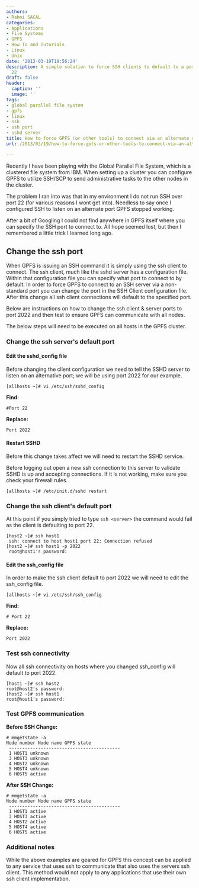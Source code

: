 ```yaml
---
authors:
- Rahmi SACAL
categories:
- Applications
- File Systems
- GPFS
- How To and Tutorials
- Linux
- Unix
date: '2013-03-19T19:56:24'
description: A simple solution to force SSH clients to default to a port other than
  22
draft: false
header:
  caption: ''
  image: ''
tags:
- global parallel file system
- gpfs
- linux
- ssh
- ssh port
- sshd server
title: How to force GPFS (or other tools) to connect via an alternate ssh port
url: /2013/03/19/how-to-force-gpfs-or-other-tools-to-connect-via-an-alternate-ssh-port

---
```


Recently I have been playing with the Global Parallel File System, which is a clustered file system from IBM. When setting up a cluster you can configure GPFS to utilize SSH/SCP to send administrative tasks to the other nodes in the cluster.

The problem I ran into was that in my environment I do not run SSH over port 22 (for various reasons I wont get into). Needless to say once I configured SSH to listen on an alternate port GPFS stopped working.

After a bit of Googling I could not find anywhere in GPFS itself where you can specify the SSH port to connect to. All hope seemed lost, but then I remembered a little trick I learned long ago.

## Change the ssh port

When GPFS is issuing an SSH command it is simply using the ssh client to connect. The ssh client, much like the sshd server has a configuration file. Within that configuration file you can specify what port to connect to by default. In order to force GPFS to connect to an SSH server via a non-standard port you can change the port in the SSH Client configuration file. After this change all ssh client connections will default to the specified port.

Below are instructions on how to change the ssh client & server ports to port 2022 and then test to ensure GPFS can communicate with all nodes.

The below steps will need to be executed on all hosts in the GPFS cluster.

### Change the ssh server's default port

#### Edit the sshd_config file

Before changing the client configuration we need to tell the SSHD server to listen on an alternative port; we will be using port 2022 for our example.

    [allhosts ~]# vi /etc/ssh/sshd_config

**Find:**

    #Port 22

**Replace:**

    Port 2022

#### Restart SSHD

Before this change takes affect we will need to restart the SSHD service.

Before logging out open a new ssh connection to this server to validate SSHD is up and accepting connections. If it is not working, make sure you check your firewall rules.

    [allhosts ~]# /etc/init.d/sshd restart

### Change the ssh client's default port

At this point if you simply tried to type `ssh <server>` the command would fail as the client is defaulting to port 22.

    [host2 ~]# ssh host1
     ssh: connect to host host1 port 22: Connection refused
    [host2 ~]# ssh host1 -p 2022
     root@host1's password:

#### Edit the ssh_config file

In order to make the ssh client default to port 2022 we will need to edit the ssh_config file.

    [allhosts ~]# vi /etc/ssh/ssh_config

**Find:**

    # Port 22

**Replace:**

    Port 2022

### Test ssh connectivity

Now all ssh connectivity on hosts where you changed ssh_config will default to port 2022.

    [host1 ~]# ssh host2
    root@host2's password:
    [host2 ~]# ssh host1
    root@host1's password:

### Test GPFS communication

**Before SSH Change:**

    # mmgetstate -a
    Node number Node name GPFS state
     ------------------------------------------
     1 HOST1 unknown
     3 HOST3 unknown
     4 HOST2 unknown
     5 HOST4 unknown
     6 HOST5 active

**After SSH Change:**

    # mmgetstate -a
    Node number Node name GPFS state
     ------------------------------------------
     1 HOST1 active
     3 HOST3 active
     4 HOST2 active
     5 HOST4 active
     6 HOST5 active

### Additional notes

While the above examples are geared for GPFS this concept can be applied to any service that uses ssh to communicate that also uses the servers ssh client. This method would not apply to any applications that use their own ssh client implementation.
